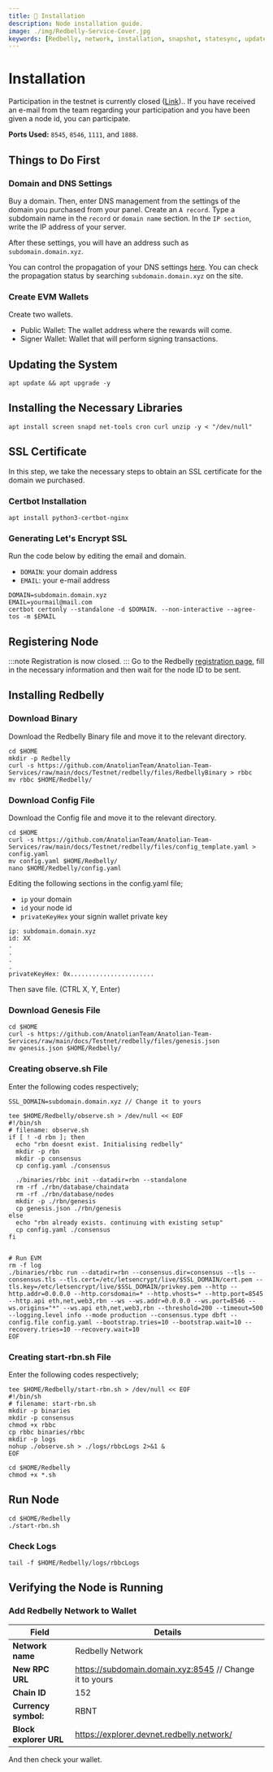```yaml
---
title: 💾 Installation
description: Node installation guide.
image: ./img/Redbelly-Service-Cover.jpg
keywords: [Redbelly, network, installation, snapshot, statesync, update]
---
```


# Installation 
Participation in the testnet is currently closed ([Link](https://vine.redbelly.network/nds-node-running#apply)).. If you have received an e-mail from the team regarding your participation and you have been given a node id, you can participate.

**Ports Used:** `8545`, `8546`, `1111`, and `1888`.

## Things to Do First

### Domain and DNS Settings
Buy a domain. Then, enter DNS management from the settings of the domain you purchased from your panel. Create an `A record`. Type a subdomain name in the `record` or `domain name` section. In the `IP section`, write the IP address of your server.

After these settings, you will have an address such as `subdomain.domain.xyz`. 

You can control the propagation of your DNS settings [here](https://dnschecker.org/). You can check the propagation status by searching `subdomain.domain.xyz` on the site.

### Create EVM Wallets
Create two wallets.
* Public Wallet: The wallet address where the rewards will come.
* Signer Wallet: Wallet that will perform signing transactions.

## Updating the System
```shell
apt update && apt upgrade -y
```

## Installing the Necessary Libraries
```shell
apt install screen snapd net-tools cron curl unzip -y < "/dev/null"
```

## SSL Certificate
In this step, we take the necessary steps to obtain an SSL certificate for the domain we purchased.

### Certbot Installation

```shell
apt install python3-certbot-nginx
```

### Generating Let's Encrypt SSL
Run the code below by editing the email and domain.
* `DOMAIN`: your domain address
* `EMAIL`: your e-mail address
```shell
DOMAIN=subdomain.domain.xyz
EMAIL=yourmail@mail.com
certbot certonly --standalone -d $DOMAIN. --non-interactive --agree-tos -m $EMAIL
```

## Registering Node
:::note
Registration is now closed.
:::
Go to the Redbelly [registration page](https://vine.redbelly.network/nds-node-register), fill in the necessary information and then wait for the node ID to be sent.


## Installing Redbelly

### Download Binary
Download the Redbelly Binary file and move it to the relevant directory.
```shell
cd $HOME
mkdir -p Redbelly
curl -s https://github.com/AnatolianTeam/Anatolian-Team-Services/raw/main/docs/Testnet/redbelly/files/RedbellyBinary > rbbc
mv rbbc $HOME/Redbelly/
```

### Download Config File
Download the Config file and move it to the relevant directory.
```shell
cd $HOME
curl -s https://github.com/AnatolianTeam/Anatolian-Team-Services/raw/main/docs/Testnet/redbelly/files/config_template.yaml > config.yaml
mv config.yaml $HOME/Redbelly/
nano $HOME/Redbelly/config.yaml
```
Editing the following sections in the config.yaml file;
* `ip` your domain 
* `id` your node id
* `privateKeyHex` your signin wallet private key 
```shell
ip: subdomain.domain.xyz
id: XX
.
.
.
.
privateKeyHex: 0x.......................
```

Then save file. (CTRL X, Y, Enter)


### Download Genesis File
```shell
cd $HOME
curl -s https://github.com/AnatolianTeam/Anatolian-Team-Services/raw/main/docs/Testnet/redbelly/files/genesis.json
mv genesis.json $HOME/Redbelly/
```


### Creating observe.sh File
Enter the following codes respectively;

```shell
SSL_DOMAIN=subdomain.domain.xyz // Change it to yours
```

```shell
tee $HOME/Redbelly/observe.sh > /dev/null << EOF
#!/bin/sh
# filename: observe.sh
if [ ! -d rbn ]; then
  echo "rbn doesnt exist. Initialising redbelly"
  mkdir -p rbn
  mkdir -p consensus
  cp config.yaml ./consensus

  ./binaries/rbbc init --datadir=rbn --standalone
  rm -rf ./rbn/database/chaindata
  rm -rf ./rbn/database/nodes
  mkdir -p ./rbn/genesis
  cp genesis.json ./rbn/genesis
else
  echo "rbn already exists. continuing with existing setup"
  cp config.yaml ./consensus
fi


# Run EVM
rm -f log
./binaries/rbbc run --datadir=rbn --consensus.dir=consensus --tls --consensus.tls --tls.cert=/etc/letsencrypt/live/$SSL_DOMAIN/cert.pem --tls.key=/etc/letsencrypt/live/$SSL_DOMAIN/privkey.pem --http --http.addr=0.0.0.0 --http.corsdomain=* --http.vhosts=* --http.port=8545 --http.api eth,net,web3,rbn --ws --ws.addr=0.0.0.0 --ws.port=8546 --ws.origins="*" --ws.api eth,net,web3,rbn --threshold=200 --timeout=500 --logging.level info --mode production --consensus.type dbft --config.file config.yaml --bootstrap.tries=10 --bootstrap.wait=10 --recovery.tries=10 --recovery.wait=10
EOF
```

### Creating start-rbn.sh File
Enter the following codes respectively;

```shell
tee $HOME/Redbelly/start-rbn.sh > /dev/null << EOF
#!/bin/sh
# filename: start-rbn.sh
mkdir -p binaries
mkdir -p consensus
chmod +x rbbc
cp rbbc binaries/rbbc
mkdir -p logs
nohup ./observe.sh > ./logs/rbbcLogs 2>&1 &
EOF
```

```shell
cd $HOME/Redbelly
chmod +x *.sh
```

## Run Node
```shell
cd $HOME/Redbelly
./start-rbn.sh
```

### Check Logs
```shell
tail -f $HOME/Redbelly/logs/rbbcLogs
```

## Verifying the Node is Running

### Add Redbelly Network to Wallet

| Field | Details |
| ------------ | ------------ |
| **Network name** | Redbelly Network |
| **New RPC URL** | https://subdomain.domain.xyz:8545 // Change it to yours |
| **Chain ID** | 152 |
| **Currency symbol:** | RBNT |
| **Block explorer URL** | https://explorer.devnet.redbelly.network/ |

And then check your wallet. 


